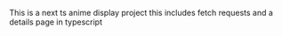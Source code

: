 This is a next ts anime display project
this includes fetch requests and a details page in typescript
